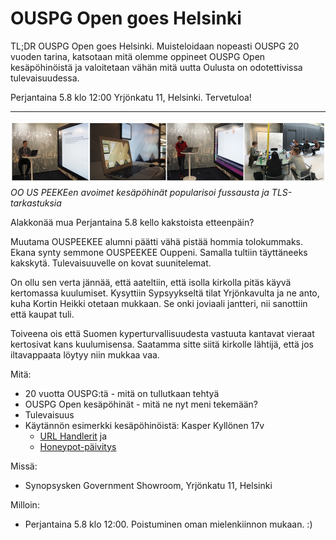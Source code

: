 # OUSPG Open goes Helsinki


TL;DR OUSPG Open goes Helsinki. Muisteloidaan nopeasti
OUSPG 20 vuoden tarina, katsotaan mitä olemme oppineet OUSPG Open kesäpöhinöistä ja valoitetaan vähän mitä uutta Oulusta on odotettivissa tulevaisuudessa.

Perjantaina 5.8 klo 12:00 Yrjönkatu 11, Helsinki. Tervetuloa!

----

![Oulun uuvet pöhinät](open.png)
*OO US PEEKEen avoimet kesäpöhinät popularisoi fussausta ja TLS-tarkastuksia*

Alakkonää mua Perjantaina 5.8 kello kakstoista etteenpäin?

Muutama OUSPEEKEE alumni päätti vähä pistää hommia tolokummaks.
Ekana synty semmone OUSPEEKEE Ouppeni. Samalla tultiin täyttäneeks kakskytä. Tulevaisuuvelle on kovat suunitelemat.

On ollu sen verta jännää, että aateltiin, että isolla kirkolla pitäs käyvä
kertomassa kuulumiset. Kysyttiin Sypsyykseltä tilat Yrjönkavulta ja ne anto,
kuha Kortin Heikki otetaan mukkaan. Se onki joviaali jantteri, nii sanottiin
että kaupat tuli.

Toiveena ois että Suomen kyperturvallisuudesta vastuuta kantavat vieraat
kertosivat kans kuulumisensa. Saatamma sitte siitä kirkolle lähtijä, että jos
iltavappaata löytyy niin mukkaa vaa.

Mitä:
 * 20 vuotta OUSPG:tä - mitä on tullutkaan tehtyä
 * OUSPG Open kesäpöhinät - mitä ne nyt meni tekemään?
 * Tulevaisuus
 * Käytännön esimerkki kesäpöhinöistä: Kasper Kyllönen 17v 
    * [URL Handlerit](https://github.com/ouspg/urlhandlers) ja 
    * [Honeypot-päivitys](https://github.com/ouspg/honeypots)

Missä:
 * Synopsysken Government Showroom, Yrjönkatu 11, Helsinki

Milloin:
 * Perjantaina 5.8 klo 12:00. Poistuminen oman mielenkiinnon mukaan. :) 
